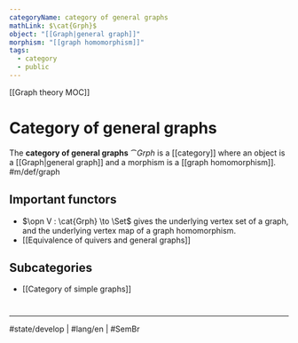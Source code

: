 ```yaml
---
categoryName: category of general graphs
mathLink: $\cat{Grph}$
object: "[[Graph|general graph]]"
morphism: "[[graph homomorphism]]"
tags:
  - category
  - public
---
```

[[Graph theory MOC]]
# Category of general graphs

The **category of general graphs** $\cat{Grph}$ is a [[category]] where
an object is a [[Graph|general graph]]
and a morphism is a [[graph homomorphism]]. #m/def/graph 

## Important functors

- $\opn V : \cat{Grph} \to \Set$ gives the underlying vertex set of a graph, and the underlying vertex map of a graph homomorphism.
- [[Equivalence of quivers and general graphs]]

## Subcategories

- [[Category of simple graphs]]

#
---
#state/develop | #lang/en | #SemBr
